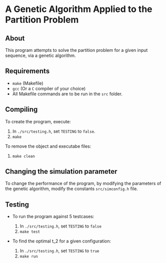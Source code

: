 # A Genetic Algorithm Applied to the Partition Problem

## About
This program attempts to solve the partition problem for a given input sequence, via a genetic algorithm.

## Requirements
* `make` (Makefile)
* `gcc` (Or a `C` compiler of your choice)
* All Makefile commands are to be run in the `src` folder.

## Compiling
To create the program, execute:

1) In `./src/testing.h`, set `TESTING` to `false`.
2) `make`

To remove the object and executabe files:
1) `make clean`

## Changing the simulation parameter
To change the performance of the program, by modifying the parameters of the genetic algorithm, modify the constants `src/simconfig.h` file.

## Testing 
* To run the program against 5 testcases:
  1) In `./src/testing.h`, set `TESTING` to `false`
  2) `make test`

* To find the optimal t_2 for a given configuration:
  1) In `./src/testing.h`, set `TESTING` to `true`
  2) `make run`